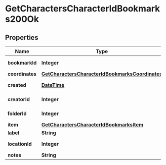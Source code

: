 
# GetCharactersCharacterIdBookmarks200Ok

## Properties
Name | Type | Description | Notes
------------ | ------------- | ------------- | -------------
**bookmarkId** | **Integer** | bookmark_id integer | 
**coordinates** | [**GetCharactersCharacterIdBookmarksCoordinates**](GetCharactersCharacterIdBookmarksCoordinates.md) |  |  [optional]
**created** | [**DateTime**](DateTime.md) | created string | 
**creatorId** | **Integer** | creator_id integer | 
**folderId** | **Integer** | folder_id integer |  [optional]
**item** | [**GetCharactersCharacterIdBookmarksItem**](GetCharactersCharacterIdBookmarksItem.md) |  |  [optional]
**label** | **String** | label string | 
**locationId** | **Integer** | location_id integer | 
**notes** | **String** | notes string | 




